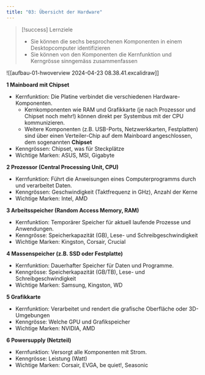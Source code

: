 ```yaml
---
title: "03: Übersicht der Hardware"
---
```


> [!success] Lernziele
> 
> - Sie können die sechs besprochenen Komponenten in einem Desktopcomputer identifizieren
> - Sie können von den Komponenten die Kernfunktion und Kerngrösse sinngemäss zusammenfassen


![[aufbau-01-hwoverview 2024-04-23 08.38.41.excalidraw]]

**1 Mainboard mit Chipset**
- Kernfunktion: Die Platine verbindet die verschiedenen Hardware-Komponenten. 
	- Kernkomponenten wie RAM und Grafikkarte (je nach Prozessor und Chipset noch mehr!) können direkt per Systembus mit der CPU kommunizieren.
	- Weitere Komponenten (z.B. USB-Ports, Netzwerkkarten, Festplatten) sind über einen Verteiler-Chip auf dem Mainboard angeschlossen, dem sogenannten **Chipset**
- Kenngrössen: Chipset, was für Steckplätze
- Wichtige Marken: ASUS, MSI, Gigabyte

**2 Prozessor (Central Processing Unit, CPU)**
- Kernfunktion: Führt die Anweisungen eines Computerprogramms durch und verarbeitet Daten.
- Kenngrössen: Geschwindigkeit (Taktfrequenz in GHz), Anzahl der Kerne
- Wichtige Marken: Intel, AMD

**3 Arbeitsspeicher (Random Access Memory, RAM)**
- Kernfunktion: Temporärer Speicher für aktuell laufende Prozesse und Anwendungen.
- Kenngrösse: Speicherkapazität (GB), Lese- und Schreibgeschwindigkeit
- Wichtige Marken: Kingston, Corsair, Crucial

**4 Massenspeicher (z.B. SSD oder Festplatte)**
- Kernfunktion: Dauerhafter Speicher für Daten und Programme.
- Kenngrösse: Speicherkapazität (GB/TB), Lese- und Schreibgeschwindigkeit
- Wichtige Marken: Samsung, Kingston, WD

**5 Grafikkarte**
- Kernfunktion: Verarbeitet und rendert die grafische Oberfläche oder 3D-Umgebungen
- Kenngrösse: Welche GPU und Grafikspeicher
- Wichtige Marken: NVIDIA, AMD

**6 Powersupply (Netzteil)**
- Kernfunktion: Versorgt alle Komponenten mit Strom.
- Kenngrösse: Leistung (Watt)
- Wichtige Marken: Corsair, EVGA, be quiet!, Seasonic

